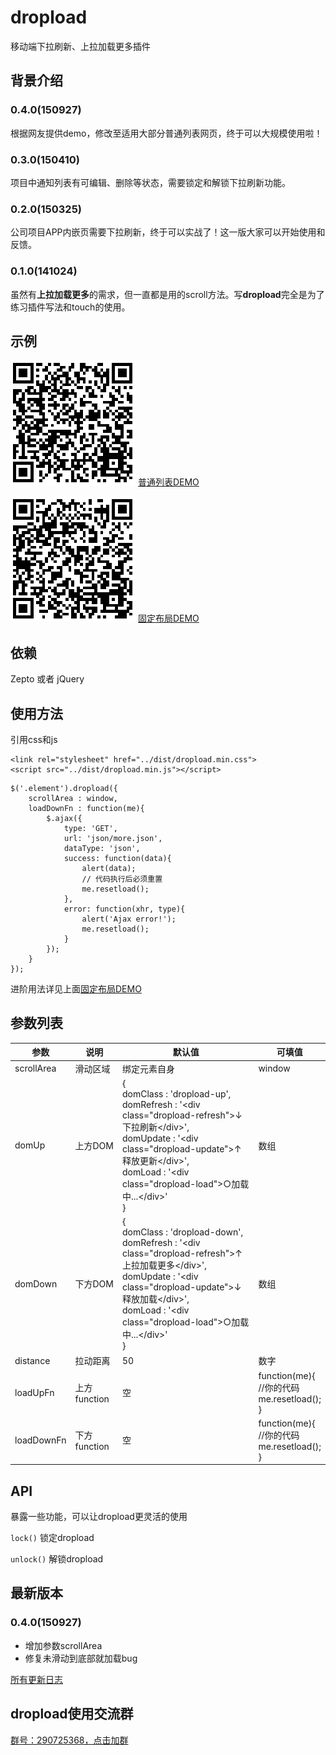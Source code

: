 # dropload

移动端下拉刷新、上拉加载更多插件

## 背景介绍

### 0.4.0(150927)

根据网友提供demo，修改至适用大部分普通列表网页，终于可以大规模使用啦！

### 0.3.0(150410)

项目中通知列表有可编辑、删除等状态，需要锁定和解锁下拉刷新功能。

### 0.2.0(150325)

公司项目APP内嵌页需要下拉刷新，终于可以实战了！这一版大家可以开始使用和反馈。

### 0.1.0(141024)

虽然有**上拉加载更多**的需求，但一直都是用的scroll方法。写**dropload**完全是为了练习插件写法和touch的使用。

## 示例

![扫一扫](examples/news-list.png)
[普通列表DEMO](http://ximan.github.io/dropload/examples/news-list.html)

![扫一扫](examples/product-list.png)
[固定布局DEMO](http://ximan.github.io/dropload/examples/product-list.html)

## 依赖

Zepto 或者 jQuery

## 使用方法

引用css和js

    <link rel="stylesheet" href="../dist/dropload.min.css">
    <script src="../dist/dropload.min.js"></script>

````
$('.element').dropload({
    scrollArea : window,
    loadDownFn : function(me){
        $.ajax({
            type: 'GET',
            url: 'json/more.json',
            dataType: 'json',
            success: function(data){
                alert(data);
                // 代码执行后必须重置
                me.resetload();
            },
            error: function(xhr, type){
                alert('Ajax error!');
                me.resetload();
            }
        });
    }
});
````

进阶用法详见上面[固定布局DEMO](http://ximan.github.io/dropload/examples/product-list.html)

## 参数列表

|    参数     |     说明     |  默认值 |      可填值     |
|------------|-------------|--------|----------------|
| scrollArea | 滑动区域      | 绑定元素自身 | window |
| domUp      | 上方DOM      | {<br/>domClass : 'dropload-up',<br/>domRefresh : '&lt;div class="dropload-refresh"&gt;↓下拉刷新&lt;/div&gt;',<br/>domUpdate  : '&lt;div class="dropload-update"&gt;↑释放更新&lt;/div&gt;',<br/>domLoad : '&lt;div class="dropload-load"&gt;○加载中...&lt;/div&gt;'<br/>} | 数组 |
| domDown    | 下方DOM      | {<br/>domClass : 'dropload-down',<br/>domRefresh : '&lt;div class="dropload-refresh"&gt;↑上拉加载更多&lt;/div&gt;',<br/>domUpdate  : '&lt;div class="dropload-update"&gt;↓释放加载&lt;/div&gt;',<br/>domLoad : '&lt;div class="dropload-load"&gt;○加载中...&lt;/div&gt;'<br/>}  | 数组 |
| distance   | 拉动距离      | 50 | 数字 |
| loadUpFn   | 上方function | 空  | function(me){<br/>//你的代码<br/>me.resetload();<br/>} |
| loadDownFn | 下方function | 空  | function(me){<br/>//你的代码<br/>me.resetload();<br/>} |

## API

暴露一些功能，可以让dropload更灵活的使用

`lock()` 锁定dropload

`unlock()` 解锁dropload

## 最新版本

### 0.4.0(150927)

* 增加参数scrollArea
* 修复未滑动到底部就加载bug

[所有更新日志](Changelog.md)

## dropload使用交流群

[群号：290725368，点击加群](http://shang.qq.com/wpa/qunwpa?idkey=2c58606fdfb5d6be4021a678e1506fdbbbc480aabdca0eeb115c2f4ff5bc69ee)